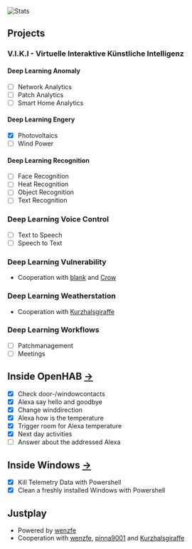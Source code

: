 ![Stats](https://github-readme-stats.vercel.app/api?username=fotox&theme=react&show_icons=true)

## Projects
### V.I.K.I - Virtuelle Interaktive Künstliche Intelligenz 
#### Deep Learning Anomaly
- [ ] Network Analytics
- [ ] Patch Analytics
- [ ] Smart Home Analytics
#### Deep Learning Engery
- [x] Photovoltaics
- [ ] Wind Power
#### Deep Learning Recognition
- [ ] Face Recognition
- [ ] Heat Recognition
- [ ] Object Recognition
- [ ] Text Recognition
### Deep Learning Voice Control
- [ ] Text to Speech
- [ ] Speech to Text
### Deep Learning Vulnerability
- Cooperation with [blank](https://github.com/blanks-hub) and [Crow](https://github.com/InfoSec-Crow)
### Deep Learning Weatherstation
- Cooperation with [Kurzhalsgiraffe](https://github.com/Kurzhalsgiraffe)
### Deep Learning Workflows
- [ ] Patchmanagement
- [ ] Meetings

## Inside OpenHAB [->](https://github.com/fotox/Inside-OpenHAB)
- [x] Check door-/windowcontacts
- [x] Alexa say hello and goodbye
- [x] Change winddirection
- [x] Alexa how is the temperature
- [x] Trigger room for Alexa temperature
- [x] Next day activities
- [ ] Answer about the addressed Alexa

## Inside Windows [->](https://github.com/fotox/Inside-Windows)
- [x] Kill Telemetry Data with Powershell 
- [x] Clean a freshly installed Windows with Powershell

## Justplay
- Powered by [wenzfe](https://github.com/wenzfe)
- Cooperation with [wenzfe](https://github.com/wenzfe), [pinna9001](https://github.com/pinna9001) and [Kurzhalsgiraffe](https://github.com/Kurzhalsgiraffe)
